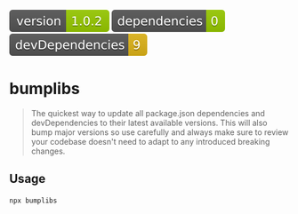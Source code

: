 <img src=".ci_badges/npm-version-badge.svg" /> <img src=".ci_badges/npm-dependencies-badge.svg" /> <img src=".ci_badges/npm-devdependencies-badge.svg" />


# bumplibs

> The quickest way to update all package.json dependencies and devDependencies to their latest available versions.
> This will also bump major versions so use carefully and always make sure to review your codebase doesn't need to adapt to any introduced breaking changes.


## Usage

```
npx bumplibs
```

